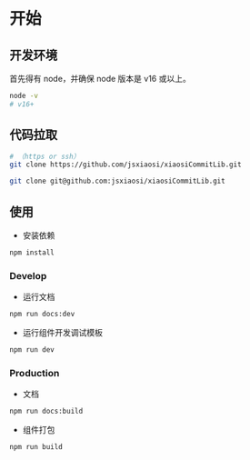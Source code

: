 # 开始

## 开发环境

首先得有 node，并确保 node 版本是 v16 或以上。

``` sh
node -v
# v16+
```

## 代码拉取

``` sh
# （https or ssh）
git clone https://github.com/jsxiaosi/xiaosiCommitLib.git

git clone git@github.com:jsxiaosi/xiaosiCommitLib.git
```

## 使用

- 安装依赖

``` sh
npm install
```

### Develop

- 运行文档

``` sh
npm run docs:dev
```

- 运行组件开发调试模板

``` sh
npm run dev
```

### Production

- 文档

``` sh
npm run docs:build
```

- 组件打包

``` sh
npm run build
```
